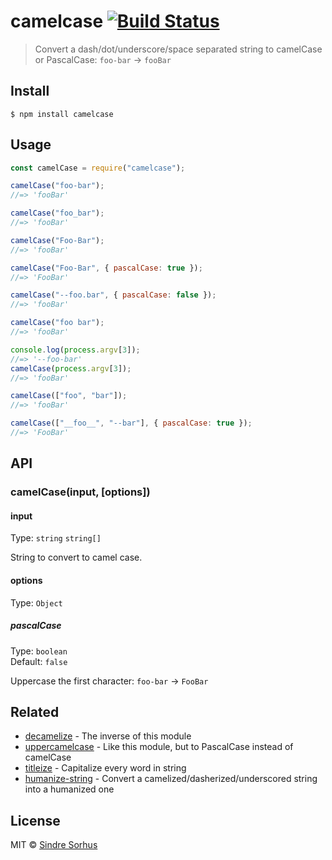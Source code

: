 # camelcase [![Build Status](https://travis-ci.org/sindresorhus/camelcase.svg?branch=master)](https://travis-ci.org/sindresorhus/camelcase)

> Convert a dash/dot/underscore/space separated string to camelCase or PascalCase: `foo-bar` → `fooBar`

## Install

```
$ npm install camelcase
```

## Usage

```js
const camelCase = require("camelcase");

camelCase("foo-bar");
//=> 'fooBar'

camelCase("foo_bar");
//=> 'fooBar'

camelCase("Foo-Bar");
//=> 'fooBar'

camelCase("Foo-Bar", { pascalCase: true });
//=> 'FooBar'

camelCase("--foo.bar", { pascalCase: false });
//=> 'fooBar'

camelCase("foo bar");
//=> 'fooBar'

console.log(process.argv[3]);
//=> '--foo-bar'
camelCase(process.argv[3]);
//=> 'fooBar'

camelCase(["foo", "bar"]);
//=> 'fooBar'

camelCase(["__foo__", "--bar"], { pascalCase: true });
//=> 'FooBar'
```

## API

### camelCase(input, [options])

#### input

Type: `string` `string[]`

String to convert to camel case.

#### options

Type: `Object`

##### pascalCase

Type: `boolean`<br>
Default: `false`

Uppercase the first character: `foo-bar` → `FooBar`

## Related

- [decamelize](https://github.com/sindresorhus/decamelize) - The inverse of this module
- [uppercamelcase](https://github.com/SamVerschueren/uppercamelcase) - Like this module, but to PascalCase instead of camelCase
- [titleize](https://github.com/sindresorhus/titleize) - Capitalize every word in string
- [humanize-string](https://github.com/sindresorhus/humanize-string) - Convert a camelized/dasherized/underscored string into a humanized one

## License

MIT © [Sindre Sorhus](https://sindresorhus.com)
